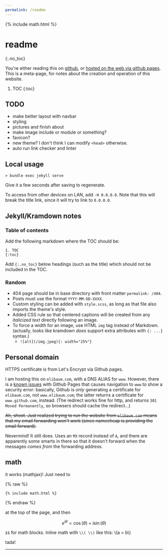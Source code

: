 ```yaml
---
permalink: /readme
---
```


{% include math.html %}

# readme
{:.no_toc}

You're either reading this on [github][1], or [hosted on the web via github pages][2]. This is a meta-page, for notes about the creation and operation of this website.

1. TOC
{:toc}

## TODO
- make better layout with navbar
- styling
- pictures and finish about
- make image include or module or something?
- favicon?
- new theme? I don't think I can modify `<head>` otherwise.
- auto run link checker and linter

## Local usage
`> bundle exec jekyll serve`

Give it a few seconds after saving to regenerate.

To access from other devices on LAN, add `-H 0.0.0.0`. Note that this will break the title link, since it will try to link to `0.0.0.0`.

## Jekyll/Kramdown notes

### Table of contents

Add the following markdown where the TOC should be:
```
1. TOC
{:toc}
```
Add `{:.no_toc}` below headings (such as the title) which should not be included in the TOC.

### Random

- 404 page should be in base directory with front matter `permalink: /404`.
- Posts must use the format `YYYY-MM-DD-XXXX`.
- Custom styling can be added with `style.scss`, as long as that file also imports the theme's style.
- Added CSS rule so that centered captions will be created from any *italicized text* directly following an image.
- To force a width for an image, use HTML `img` tag instead of Markdown. (actually, looks like kramdown _does_ support extra attributes with `{: ...}` syntax.)
    + `![alt](/img.jpeg){: width="25%"}`

## Personal domain

HTTPS certificate is from Let's Encrypt via Github pages.

I am hosting this on `elibaum.com`, with a DNS ALIAS for `www`. However, there is a [known issues][3] with Github Pages that causes navigation to `www` to show a security error: basically, Github is _only_ generating a certificate for `elibaum.com`, not `www.elibaum.com`; the latter returns a certificate for `www.github.com`, instead. (The redirect works fine for http, and returns `301 Moved Permanently`, so browsers should cache the redirect...)

<s>Ah, shoot. Just realized trying to run the website from `elibaum.com` means that my email forwarding won't work (since namecheap is providing the email forward).</s>

Nevermind! It still does. Uses an `MX` record instead of `A`, and there are apparently some smarts in there so that it doesn't forward when the messages _comes from_ the forwarding address.


## math

it works (mathjax)! Just need to 

{% raw %}
```
{% include math.html %}
```
{% endraw %}

at the top of the page, and then

$$
e^{i\theta} = \cos(\theta) + i\sin(\theta)
$$

`$$` for math blocks. Inline math with `\\( \\)` like this: \\(a = b\\)

tada!

---

[1]: https://github.com/elimbaum/elimbaum.github.io
[2]: https://elibaum.com/readme
[3]: https://github.com/isaacs/github/issues/1675